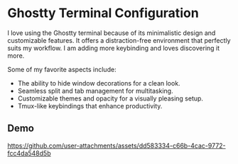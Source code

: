 # Ghostty Terminal Configuration

I love using the Ghostty terminal because of its minimalistic design and customizable features. It offers a distraction-free environment that perfectly suits my workflow. I am adding more keybinding and loves discovering it more.

Some of my favorite aspects include:
- The ability to hide window decorations for a clean look.
- Seamless split and tab management for multitasking.
- Customizable themes and opacity for a visually pleasing setup.
- Tmux-like keybindings that enhance productivity.

## Demo

https://github.com/user-attachments/assets/dd583334-c66b-4cac-9772-fcc4da548d5b
